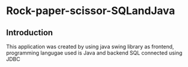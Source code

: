 # Rock-paper-scissor-SQLandJava
## Introduction
This application was created by using java swing library as frontend, programming langugae used is Java and backend SQL connected using JDBC
